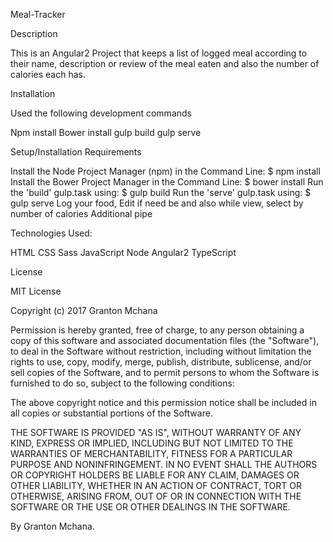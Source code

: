Meal-Tracker

Description

This is an Angular2 Project that keeps a list of logged meal according to their name, description or review of the meal eaten and also the number of calories each has.

Installation

Used the following development commands

Npm install
Bower install
gulp build
gulp serve

Setup/Installation Requirements

Install the Node Project Manager (npm) in the Command Line: $ npm install
Install the Bower Project Manager in the Command Line: $ bower install
Run the 'build' gulp.task using: $ gulp build
Run the 'serve' gulp.task using: $ gulp serve
Log your food, Edit if need be and also while view, select by number of calories
Additional pipe

Technologies Used:

HTML
CSS
Sass
JavaScript
Node
Angular2
TypeScript

License

MIT License

Copyright (c) 2017 Granton Mchana

Permission is hereby granted, free of charge, to any person obtaining a copy of this software and associated documentation files (the "Software"), to deal in the Software without restriction, including without limitation the rights to use, copy, modify, merge, publish, distribute, sublicense, and/or sell copies of the Software, and to permit persons to whom the Software is furnished to do so, subject to the following conditions:

The above copyright notice and this permission notice shall be included in all copies or substantial portions of the Software.

THE SOFTWARE IS PROVIDED "AS IS", WITHOUT WARRANTY OF ANY KIND, EXPRESS OR IMPLIED, INCLUDING BUT NOT LIMITED TO THE WARRANTIES OF MERCHANTABILITY, FITNESS FOR A PARTICULAR PURPOSE AND NONINFRINGEMENT. IN NO EVENT SHALL THE AUTHORS OR COPYRIGHT HOLDERS BE LIABLE FOR ANY CLAIM, DAMAGES OR OTHER LIABILITY, WHETHER IN AN ACTION OF CONTRACT, TORT OR OTHERWISE, ARISING FROM, OUT OF OR IN CONNECTION WITH THE SOFTWARE OR THE USE OR OTHER DEALINGS IN THE SOFTWARE.

By Granton Mchana.
